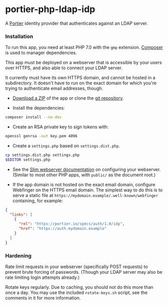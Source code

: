 # portier-php-ldap-idp

A [Portier] identity provider that authenticates against an LDAP server.

 [Portier]: https://portier.github.io/

### Installation

To run this app, you need at least PHP 7.0 with the `gmp` extension. [Composer]
is used to manager dependencies.

This app must be deployed on a webserver that is accessible by your users over
HTTPS, and also able to connect your LDAP server.

It currently must have its own HTTPS domain, and cannot be hosted in a
subdirectory. It doesn't have to run on the exact domain for which you're trying
to authenticate email addresses, though.

 - [Download a ZIP] of the app or clone the [git repository].

 - Install the dependencies:

```bash
composer install --no-dev
```

 - Create an RSA private key to sign tokens with:

```bash
openssl genrsa -out key.pem 4096
```

 - Create a `settings.php` based on `settings.dist.php`.

```bash
cp settings.dist.php settings.php
$EDITOR settings.php
```

 - See the [Slim webserver documentation] on configuring your webserver.
   (Similar to most other PHP apps, with `public/` as the document root.)

 - If the app domain is not hosted on the exact email domain, configure
   Webfinger on the HTTPS email domain. The simplest way to do this is to serve
   a static file at `https://mydomain.example/.well-known/webfinger` containing,
   for example:

```json
{
  "links": [
    {
      "rel": "https://portier.io/specs/auth/1.0/idp",
      "href": "https://auth.mydomain.example"
    }
  ]
}
```

 [Composer]: https://getcomposer.org/
 [Download a ZIP]: https://github.com/portier/portier-php-ldap-idp/archive/develop.zip
 [git repository]: https://github.com/portier/portier-php-ldap-idp
 [Slim webserver documentation]: https://www.slimframework.com/docs/start/web-servers.html

### Hardening

Rate limit requests in your webserver (specifically POST requests) to prevent
brute forcing of passwords. (Though your LDAP server may also be rate limiting
login attempts already.)

Rotate keys regularly. Due to caching, you should not do this more than once a
day. You may use the included `rotate-keys.sh` script, see the comments in it
for more information.
